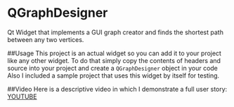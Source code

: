 # QGraphDesigner
Qt Widget that implements a GUI graph creator and finds the shortest path between any two vertices.

##Usage
This project is an actual widget so you can add it to your project like any other widget. To do that simply copy the contents of headers and source into your project and create a `QGraphDesigner` object in your code </br>
Also I included a sample project that uses this widget by itself for testing.

##Video
Here is a descriptive video in which I demonstrate a full user story:</br>
[YOUTUBE](https://www.youtube.com/watch?v=93eTmq3y5ng)
